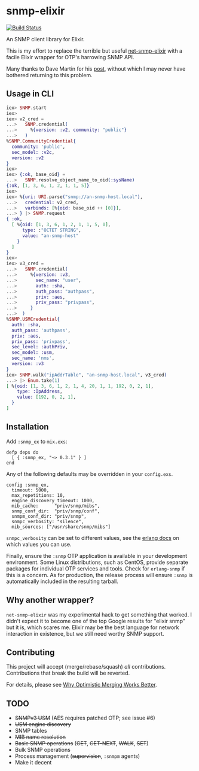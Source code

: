 # snmp-elixir

[![Build Status](https://gitlab.com/jonnystorm/snmp-elixir/badges/master/pipeline.svg)](https://gitlab.com/jonnystorm/snmp-elixir/commits/master)

An SNMP client library for Elixir.

This is my effort to replace the terrible but useful
[net-snmp-elixir](https://gitlab.com/jonnystorm/net-snmp-elixir)
with a facile Elixir wrapper for OTP's harrowing SNMP API.

Many thanks to Dave Martin for his
[post](https://groups.google.com/forum/#!topic/elixir-lang-talk/lGWGXFoUVvc),
without which I may never have bothered returning to this
problem.

## Usage in CLI

```elixir
iex> SNMP.start
iex>
iex> v2_cred =
...>   SNMP.credential(
...>     %{version: :v2, community: "public"}
...>   )
%SNMP.CommunityCredential{
  community: 'public',
  sec_model: :v2c,
  version: :v2
}
iex>
iex> {:ok, base_oid} =
...>   SNMP.resolve_object_name_to_oid(:sysName)
{:ok, [1, 3, 6, 1, 2, 1, 1, 5]}
iex>
iex> %{uri: URI.parse("snmp://an-snmp-host.local"),
...>   credential: v2_cred,
...>   varbinds: [%{oid: base_oid ++ [0]}],
...> } |> SNMP.request
{ :ok,
  [ %{oid: [1, 3, 6, 1, 2, 1, 1, 5, 0],
      type: :"OCTET STRING",
      value: "an-snmp-host"
    }
  ]
}
iex>
iex> v3_cred =
...>   SNMP.credential(
...>     %{version: :v3,
...>       sec_name: "user",
...>       auth: :sha,
...>       auth_pass: "authpass",
...>       priv: :aes,
...>       priv_pass: "privpass",
...>     }
...>  )
%SNMP.USMCredential{
  auth: :sha,
  auth_pass: 'authpass',
  priv: :aes,
  priv_pass: 'privpass',
  sec_level: :authPriv,
  sec_model: :usm,
  sec_name: 'nms',
  version: :v3
}
iex> SNMP.walk("ipAddrTable", "an-snmp-host.local", v3_cred)
...> |> Enum.take(1)
[ %{oid: [1, 3, 6, 1, 2, 1, 4, 20, 1, 1, 192, 0, 2, 1],
    type: :IpAddress,
    value: [192, 0, 2, 1],
  }
]
```

## Installation

Add `:snmp_ex` to `mix.exs`:

```
defp deps do
  [ { :snmp_ex, "~> 0.3.1" } ]
end
```

Any of the following defaults may be overridden in your
`config.exs`.

```
config :snmp_ex,
  timeout: 5000,
  max_repetitions: 10,
  engine_discovery_timeout: 1000,
  mib_cache:      "priv/snmp/mibs",
  snmp_conf_dir:  "priv/snmp/conf",
  snmpm_conf_dir: "priv/snmp",
  snmpc_verbosity: "silence",
  mib_sources: ["/usr/share/snmp/mibs"]
```

`snmpc_verbosity` can be set to different values, see the [erlang docs](http://erlang.org/doc/man/snmpc.html) on which values you can use.

Finally, ensure the `:snmp` OTP application is available in
your development environment. Some Linux distributions, such
as CentOS, provide separate packages for individual OTP
services and tools. Check for `erlang-snmp` if this is a
concern. As for production, the release process will ensure
`:snmp` is automatically included in the resulting tarball.

## Why another wrapper?

`net-snmp-elixir` was my experimental hack to get something
that worked. I didn't expect it to become one of the top
Google results for "elixir snmp" but it is, which scares me.
Elixir may be the best language for network interaction in
existence, but we still need worthy SNMP support.

## Contributing

This project will accept (merge/rebase/squash) *all*
contributions. Contributions that break the build will be
reverted.

For details, please see [Why Optimistic Merging Works
Better](http://hintjens.com/blog:106).

## TODO

* ~~SNMPv3 USM~~ (AES requires patched OTP; see issue #6)
* ~~USM engine discovery~~
* SNMP tables
* ~~MIB name resolution~~
* ~~Basic SNMP operations~~ (~~GET~~, ~~GET-NEXT~~, ~~WALK~~, ~~SET~~)
* Bulk SNMP operations
* Process management (~~supervision~~, `:snmpm` agents)
* Make it decent

